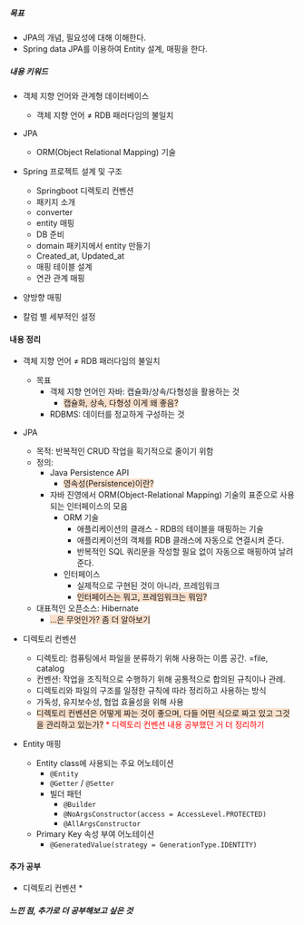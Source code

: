 ##### 목표
* JPA의 개념, 필요성에 대해 이해한다.
* Spring data JPA를 이용하여 Entity 설계, 매핑을 한다.

##### 내용 키워드
* 객체 지향 언어와 관계형 데이터베이스
	* 객체 지향 언어 ≠ RDB 패러다임의 불일치
* JPA
	* ORM(Object Relational Mapping) 기술

* Spring 프로젝트 설계 및 구조
	* Springboot 디렉토리 컨벤션
	* 패키지 소개
	* converter
	* entity 매핑
	* DB 준비
	* domain 패키지에서 entity 만들기
	* Created_at, Updated_at
	* 매핑 테이블 설계
	* 연관 관계 매핑
* 양방향 매핑
* 칼럼 별 세부적인 설정

#### 내용 정리
* 객체 지향 언어 ≠ RDB 패러다임의 불일치
	* 목표
		* 객체 지향 언어인 자바: 캡슐화/상속/다형성을 활용하는 것
			* <span style="background:rgba(240, 107, 5, 0.2)">캡슐화, 상속, 다형성 이게 왜 좋음?</span>
		* RDBMS: 데이터를 정교하게 구성하는 것
* JPA
	* 목적: 반복적인 CRUD 작업을 획기적으로 줄이기 위함
	* 정의:
		* Java Persistence API
			* <span style="background:rgba(240, 107, 5, 0.2)">영속성(Persistence)이란?</span>
		* 자바 진영에서 ORM(Object-Relational Mapping) 기술의 표준으로 사용되는 인터페이스의 모음
			* ORM 기술
				* 애플리케이션의 클래스 - RDB의 테이블을 매핑하는 기술
				* 애플리케이션의 객체를 RDB 클래스에 자동으로 연결시켜 준다.
				* 반복적인 SQL 쿼리문을 작성할 필요 없이 자동으로 매핑하여 날려준다.
			* 인터페이스
				* 실제적으로 구현된 것이 아니라, 프레임워크
				* <span style="background:rgba(240, 107, 5, 0.2)">인터페이스는 뭐고, 프레임워크는 뭐임?</span>
	* 대표적인 오픈소스: Hibernate
		* <span style="background:rgba(240, 107, 5, 0.2)">...은 무엇인가? 좀 더 알아보기</span>

* 디렉토리 컨벤션
	*  디렉토리: 컴퓨팅에서 파일을 분류하기 위해 사용하는 이름 공간. =file, catalog
	* 컨벤션: 작업을 조직적으로 수행하기 위해 공통적으로 합의된 규칙이나 관례.
	* 디렉토리와 파일의 구조를 일정한 규칙에 따라 정리하고 사용하는 방식
	* 가독성, 유지보수성, 협업 효율성을 위해 사용
	* <span style="background:rgba(240, 107, 5, 0.2)">디렉토리 컨벤션은 어떻게 짜는 것이 좋으며, 다들 어떤 식으로 짜고 있고 그것을 관리하고 있는가?</span>
		<font color="#ff0000">	* 디렉토리 컨벤션 내용 공부했던 거 더 정리하기</font>




* Entity 매핑
	* Entity class에 사용되는 주요 어노테이션
		* `@Entity`
		* `@Getter` / `@Setter`
		* 빌더 패턴
			* `@Builder`
			* `@NoArgsConstructor(access = AccessLevel.PROTECTED)`
			* `@AllArgsConstructor`
	* Primary Key 속성 부여 어노테이션
		* `@GeneratedValue(strategy = GenerationType.IDENTITY)`



#### 추가 공부
* 디렉토리 컨벤션
	*

##### 느낀 점, 추가로 더 공부해보고 싶은 것

